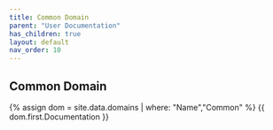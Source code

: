 ```yaml
---
title: Common Domain
parent: "User Documentation"
has_children: true
layout: default
nav_order: 10
---
```

## Common Domain
{% assign dom = site.data.domains | where: "Name","Common" %}
{{ dom.first.Documentation }}
